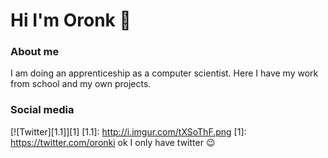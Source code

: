 # Hi I'm Oronk 👋

### About me
I am doing an apprenticeship as a computer scientist.
Here I have my work from school and my own projects.

### Social media
[![Twitter][1.1]][1]
[1.1]: http://i.imgur.com/tXSoThF.png 
[1]: https://twitter.com/oronki
ok I only have twitter 😉
